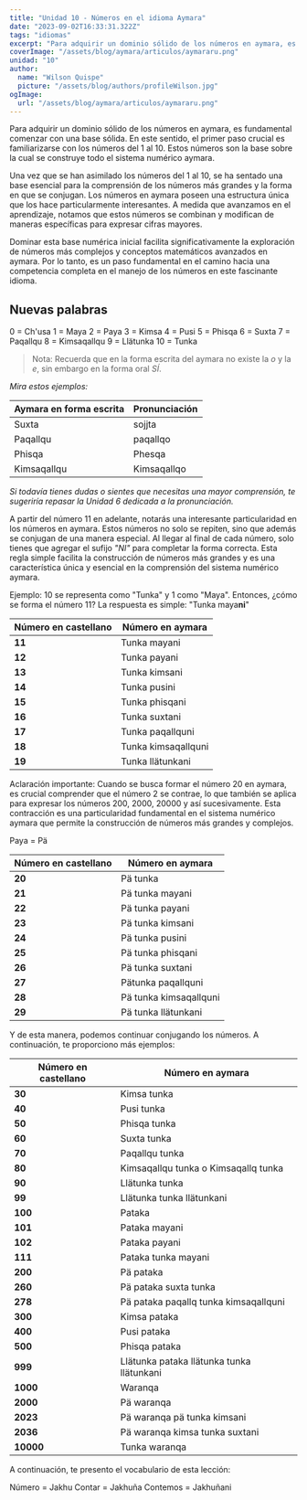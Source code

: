 ```yaml
---
title: "Unidad 10 - Números en el idioma Aymara"
date: "2023-09-02T16:33:31.322Z"
tags: "idiomas"
excerpt: "Para adquirir un dominio sólido de los números en aymara, es fundamental comenzar con una base sólida. En este sentido, el primer paso crucial es familiarizarse con los números del 1 al 10."
coverImage: "/assets/blog/aymara/articulos/aymararu.png"
unidad: "10"
author:
  name: "Wilson Quispe"
  picture: "/assets/blog/authors/profileWilson.jpg"
ogImage:
  url: "/assets/blog/aymara/articulos/aymararu.png"
---
```


Para adquirir un dominio sólido de los números en aymara, es fundamental comenzar con una base sólida. En este sentido, el primer paso crucial es familiarizarse con los números del 1 al 10. Estos números son la base sobre la cual se construye todo el sistema numérico aymara.

Una vez que se han asimilado los números del 1 al 10, se ha sentado una base esencial para la comprensión de los números más grandes y la forma en que se conjugan. Los números en aymara poseen una estructura única que los hace particularmente interesantes. A medida que avanzamos en el aprendizaje, notamos que estos números se combinan y modifican de maneras específicas para expresar cifras mayores.

Dominar esta base numérica inicial facilita significativamente la exploración de números más complejos y conceptos matemáticos avanzados en aymara. Por lo tanto, es un paso fundamental en el camino hacia una competencia completa en el manejo de los números en este fascinante idioma.

## Nuevas palabras

<div className="example__sm">
<span className="letter">0<span className="dot"> = </span><span className="letter">Ch'usa</span></span>
<span className="letter">1<span className="dot"> = </span><span className="letter">Maya</span></span>
<span className="letter">2<span className="dot"> = </span><span className="letter">Paya</span></span>
<span className="letter">3<span className="dot"> = </span><span className="letter">Kimsa</span></span>
<span className="letter">4<span className="dot"> = </span><span className="letter">Pusi</span></span>
<span className="letter">5<span className="dot"> = </span><span className="letter">Phisqa</span></span>
<span className="letter">6<span className="dot"> = </span><span className="letter">Suxta</span></span>
<span className="letter">7<span className="dot"> = </span><span className="letter">Paqallqu</span></span>
<span className="letter">8<span className="dot"> = </span><span className="letter">Kimsaqallqu</span></span>
<span className="letter">9<span className="dot"> = </span><span className="letter">Llätunka</span></span>
<span className="letter">10<span className="dot"> = </span><span className="letter">Tunka</span></span>
</div>

> Nota: Recuerda que en la forma escrita del aymara no existe la <em>o</em> y la <em>e</em>, sin embargo en la forma oral <em>SÍ</em>.

<em>Mira estos ejemplos:</em>

<div className="overflow-x-auto-table">
         <table>
         <thead>
            <tr>
               <th>Aymara en forma escrita</th>
               <th>Pronunciación</th>
            </tr>
         </thead>
         <tbody>
            <tr>
               <td>Suxta</td>
               <td>sojjta</td>
            </tr>
            <tr>
               <td>Paqallqu</td>
               <td>paqallqo</td>
            </tr>
            <tr>
               <td>Phisqa</td>
               <td>Phesqa</td>
            </tr>
            <tr>
               <td>Kimsaqallqu</td>
               <td>Kimsaqallqo</td>
            </tr>
         </tbody>
         </table>
      </div>

<em>Si todavía tienes dudas o sientes que necesitas una mayor comprensión, te sugeriría repasar la Unidad 6 dedicada a la pronunciación.</em>

A partir del número 11 en adelante, notarás una interesante particularidad en los números en aymara. Estos números no solo se repiten, sino que además se conjugan de una manera especial. Al llegar al final de cada número, solo tienes que agregar el sufijo <em>"NI"</em> para completar la forma correcta. Esta regla simple facilita la construcción de números más grandes y es una característica única y esencial en la comprensión del sistema numérico aymara.

<p class="blockquote-purple"><span class="blockquote-purple-title">
Ejemplo:</span> 10 se representa como "Tunka" y 1 como "Maya". Entonces, ¿cómo se forma el número 11?
La respuesta es simple:
 <span class="blockquote-purple-title">"Tunka maya<strong>ni</strong>"</span></p>

<div className="overflow-x-auto-table">
         <table>
         <thead>
            <tr>
               <th>Número en castellano</th>
               <th>Número en aymara</th>
            </tr>
         </thead>
         <tbody>
            <tr>
               <td><strong>11</strong></td>
               <td>Tunka mayani</td>
            </tr>
            <tr>
               <td><strong>12</strong></td>
               <td>Tunka payani</td>
            </tr>
            <tr>
               <td><strong>13</strong></td>
               <td>Tunka kimsani</td>
            </tr>
            <tr>
               <td><strong>14</strong></td>
               <td>Tunka pusini</td>
            </tr>
            <tr>
               <td><strong>15</strong></td>
               <td>Tunka phisqani</td>
            </tr>
            <tr>
               <td><strong>16</strong></td>
               <td>Tunka suxtani</td>
            </tr>
            <tr>
               <td><strong>17</strong></td>
               <td>Tunka paqallquni</td>
            </tr>
            <tr>
               <td><strong>18</strong></td>
               <td>Tunka kimsaqallquni</td>
            </tr>
            <tr>
               <td><strong>19</strong></td>
               <td>Tunka llätunkani</td>
            </tr>
         </tbody>
         </table>
      </div>

<p class="blockquote-red"><span class="blockquote-red-title">Aclaración importante:</span> Cuando se busca formar el número 20 en aymara, es crucial comprender que el número 2 se contrae, lo que también se aplica para expresar los números 200, 2000, 20000 y así sucesivamente. Esta contracción es una particularidad fundamental en el sistema numérico aymara que permite la construcción de números más grandes y complejos.</p>

<div className="example">
<span className="letter">Paya<span className="dot"> = </span><span className="letter">Pä</span></span>
</div>

<div className="overflow-x-auto-table">
         <table>
         <thead>
            <tr>
               <th>Número en castellano</th>
               <th>Número en aymara</th>
            </tr>
         </thead>
         <tbody>
            <tr>
               <td><strong>20</strong></td>
               <td>Pä tunka</td>
            </tr>
            <tr>
               <td><strong>21</strong></td>
               <td>Pä tunka mayani</td>
            </tr>
            <tr>
               <td><strong>22</strong></td>
               <td>Pä tunka payani</td>
            </tr>
            <tr>
               <td><strong>23</strong></td>
               <td>Pä tunka kimsani</td>
            </tr>
            <tr>
               <td><strong>24</strong></td>
               <td>Pä tunka pusini</td>
            </tr>
            <tr>
               <td><strong>25</strong></td>
               <td>Pä tunka phisqani</td>
            </tr>
            <tr>
               <td><strong>26</strong></td>
               <td>Pä tunka suxtani</td>
            </tr>
            <tr>
               <td><strong>27</strong></td>
               <td>Pätunka paqallquni</td>
            </tr>
            <tr>
               <td><strong>28</strong></td>
               <td>Pä tunka kimsaqallquni</td>
            </tr>
            <tr>
               <td><strong>29</strong></td>
               <td>Pä tunka llätunkani</td>
            </tr>
         </tbody>
         </table>
      </div>

Y de esta manera, podemos continuar conjugando los números. A continuación, te proporciono más ejemplos:

<div className="overflow-x-auto-table">
   <table>
      <thead>
         <tr>
            <th>Número en castellano</th>
            <th>Número en aymara</th>
         </tr>
      </thead>
      <tbody>
         <tr>
            <td><strong>30</strong></td>
            <td>Kimsa tunka</td>
         </tr>
         <tr>
            <td><strong>40</strong></td>
            <td>Pusi tunka</td>
         </tr>
         <tr>
            <td><strong>50</strong></td>
            <td>Phisqa tunka</td>
         </tr>
         <tr>
            <td><strong>60</strong></td>
            <td>Suxta tunka</td>
         </tr>
         <tr>
            <td><strong>70</strong></td>
            <td>Paqallqu tunka</td>
         </tr>
         <tr>
            <td><strong>80</strong></td>
            <td>Kimsaqallqu tunka o Kimsaqallq tunka</td>
         </tr>
         <tr>
            <td><strong>90</strong></td>
            <td>Llätunka tunka</td>
         </tr>
         <tr>
            <td><strong>99</strong></td>
            <td>Llätunka tunka llätunkani</td>
         </tr>
         <tr>
            <td><strong>100</strong></td>
            <td>Pataka</td>
         </tr>
         <tr>
            <td><strong>101</strong></td>
            <td>Pataka mayani</td>
         </tr>
         <tr>
            <td><strong>102</strong></td>
            <td>Pataka payani</td>
         </tr>
         <tr>
            <td><strong>111</strong></td>
            <td>Pataka tunka mayani</td>
         </tr>
         <tr>
            <td><strong>200</strong></td>
            <td>Pä pataka</td>
         </tr>
         <tr>
            <td><strong>260</strong></td>
            <td>Pä pataka suxta tunka</td>
         </tr>
         <tr>
            <td><strong>278</strong></td>
            <td>Pä pataka paqallq tunka kimsaqallquni</td>
         </tr>
         <tr>
            <td><strong>300</strong></td>
            <td>Kimsa pataka</td>
         </tr>
         <tr>
            <td><strong>400</strong></td>
            <td>Pusi pataka</td>
         </tr>
         <tr>
            <td><strong>500</strong></td>
            <td>Phisqa pataka</td>
         </tr>
         <tr>
            <td><strong>999</strong></td>
            <td>Llätunka pataka llätunka tunka llätunkani</td>
         </tr>
         <tr>
            <td><strong>1000</strong></td>
            <td>Waranqa</td>
         </tr>
         <tr>
            <td><strong>2000</strong></td>
            <td>Pä waranqa</td>
         </tr>
         <tr>
            <td><strong>2023</strong></td>
            <td>Pä waranqa pä tunka kimsani</td>
         </tr>
         <tr>
            <td><strong>2036</strong></td>
            <td>Pä waranqa kimsa tunka suxtani</td>
         </tr>
         <tr>
            <td><strong>10000</strong></td>
            <td>Tunka waranqa</td>
         </tr>
      </tbody>
   </table>
</div>

A continuación, te presento el vocabulario de esta lección:

<div className="example__sm">
<span className="letter">Número<span className="dot"> = </span><span className="letter">Jakhu</span></span>
<span className="letter">Contar<span className="dot"> = </span><span className="letter">Jakhuña</span></span>
<span className="letter">Contemos<span className="dot"> = </span><span className="letter">Jakhuñani</span></span>
</div>
